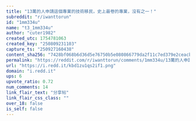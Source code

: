 ```yaml
---
title: "13萬的人申請這個專業的技術移民，史上最卷的專業，沒有之一！"
subreddit: "r/iwanttorun"
id: "1mm334u"
name: "t3_1mm334u"
author: "cuter1982"
created_utc: 1754781063
created_key: "250809231103"
capture_ts: "250927160438"
content_sha256: "7428bf068b6d36d5e76750b5e080866779da2f11c7ed379e2ceacbd8c4c78811"
permalink: "https://reddit.com/r/iwanttorun/comments/1mm334u/13萬的人申請這個專業的技術移民史上最卷的專業沒有之一/"
url: "https://i.redd.it/kbd1zu1qs2if1.png"
domain: "i.redd.it"
ups: 6
upvote_ratio: 0.72
num_comments: 14
link_flair_text: "分享帖"
link_flair_css_class: ""
over_18: false
is_self: false
---
```


